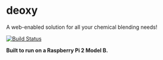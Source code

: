 # deoxy

A web-enabled solution for all your chemical blending needs!

[![Build Status](https://travis-ci.org/Aehmlo/deoxy.svg?branch=master)](https://travis-ci.org/Aehmlo/deoxy)


**Built to run on a Raspberry Pi 2 Model B.**